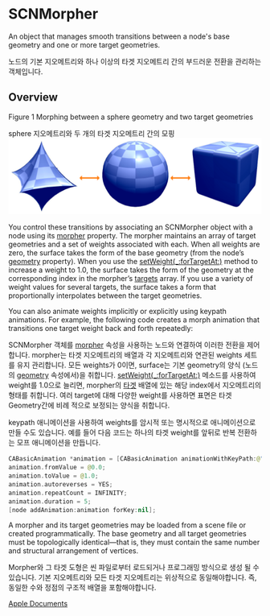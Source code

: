 # SCNMorpher
An object that manages smooth transitions between a node's base geometry and one or more target geometries.

노드의 기본 지오메트리와 하나 이상의 타겟 지오메트리 간의 부드러운 전환을 관리하는 객체입니다.

## Overview
Figure 1
Morphing between a sphere geometry and two target geometries

sphere 지오메트리와 두 개의 타겟 지오메트리 간의 모핑
<img src="/image/SCNMorpher.png">

You control these transitions by associating an SCNMorpher object with a node using its [morpher][1] property. The morpher maintains an array of target geometries and a set of weights associated with each. When all weights are zero, the surface takes the form of the base geometry (from the node’s [geometry][2] property). When you use the [setWeight(_:forTargetAt:)][3] method to increase a weight to 1.0, the surface takes the form of the geometry at the corresponding index in the morpher’s [targets][4] array. If you use a variety of weight values for several targets, the surface takes a form that proportionally interpolates between the target geometries.

You can also animate weights implicitly or explicitly using keypath animations. For example, the following code creates a morph animation that transitions one target weight back and forth repeatedly:

SCNMorpher 객체를 [morpher][1] 속성을 사용하는 노드와 연결하여 이러한 전환을 제어합니다. morpher는 타겟 지오메트리의 배열과 각 지오메트리와 연관된 weights 세트를 유지 관리합니다. 모든 weights가 0이면, surface는 기본 geometry의 양식 (노드의 [geometry][2] 속성에서)을 취합니다. [setWeight(_:forTargetAt:)][3] 메소드를 사용하여 weight를 1.0으로 늘리면, morpher의 [타겟][4] 배열에 있는 해당 index에서 지오메트리의 형태를 취합니다. 여러 target에 대해 다양한 weight를 사용하면 표면은 타겟 Geometry간에 비례 적으로 보정되는 양식을 취합니다.

keypath 애니메이션을 사용하여 weights를 암시적 또는 명시적으로 애니메이션으로 만들 수도 있습니다. 예를 들어 다음 코드는 하나의 타겟 weight를 앞뒤로 반복 전환하는 모프 애니메이션을 만듭니다.

```Swift
CABasicAnimation *animation = [CABasicAnimation animationWithKeyPath:@"morpher.weights[0]"];
animation.fromValue = @0.0;
animation.toValue = @1.0;
animation.autoreverses = YES;
animation.repeatCount = INFINITY;
animation.duration = 5;
[node addAnimation:animation forKey:nil];
```

A morpher and its target geometries may be loaded from a scene file or created programmatically. The base geometry and all target geometries must be topologically identical—that is, they must contain the same number and structural arrangement of vertices.

Morpher와 그 타겟 도형은 씬 파일로부터 로드되거나 프로그래밍 방식으로 생성 될 수 있습니다. 기본 지오메트리와 모든 타겟 지오메트리는 위상적으로 동일해야합니다. 즉, 동일한 수와 정점의 구조적 배열을 포함해야합니다.

[Apple Documents][apple]



[1]: https://developer.apple.com/documentation/scenekit/scnnode/1408022-morpher
[2]: https://developer.apple.com/documentation/scenekit/scnnode/1407966-geometry
[3]: https://developer.apple.com/documentation/scenekit/scnmorpher/1522886-setweight
[4]: https://developer.apple.com/documentation/scenekit/scnmorpher/1523572-targets
[apple]: https://developer.apple.com/documentation/scenekit/scnmorpher
